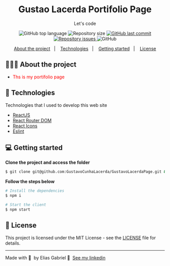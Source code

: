 <h1 align="center">
	<!-- <img alt="Logo" src=".github/logo.png" width="200px" /> -->
  Gustao Lacerda Portifolio Page
</h1>

<p align="center">Let's code</p>

<p align="center">
  <img alt="GitHub top language" src="https://img.shields.io/github/languages/top/GustavoCunhaLacerda/GustavoLacerdaPage">

  <!-- <a href="https://www.linkedin.com/in/eliasgcf/">
    <img alt="Made by" src="https://img.shields.io/badge/made%20by-Elias%20Gabriel-gree">
  </a> -->
  
  <img alt="Repository size" src="https://img.shields.io/github/repo-size/GustavoCunhaLacerda/GustavoLacerdaPage">
  
  <a href="https://github.com/GustavoCunhaLacerda/GustavoLacerdaPage/commits/master">
    <img alt="GitHub last commit" src="https://img.shields.io/github/last-commit/GustavoCunhaLacerda/GustavoLacerdaPage">
  </a>
  
  <a href="https://github.com/GustavoCunhaLacerda/GustavoLacerdaPage/issues">
    <img alt="Repository issues" src="https://img.shields.io/github/issues/GustavoCunhaLacerda/GustavoLacerdaPage">
  </a>
  
  <img alt="GitHub" src="https://img.shields.io/github/license/GustavoCunhaLacerda/GustavoLacerdaPage">
</p>

<p align="center">
  <a href="#-about-the-project">About the project</a>&nbsp;&nbsp;&nbsp;|&nbsp;&nbsp;&nbsp;
  <a href="#-technologies">Technologies</a>&nbsp;&nbsp;&nbsp;|&nbsp;&nbsp;&nbsp;
  <a href="#-getting-started">Getting started</a>&nbsp;&nbsp;&nbsp;|&nbsp;&nbsp;&nbsp;
  <a href="#-license">License</a>
</p>

## 👨🏻‍💻 About the project

- <p style="color: red;">Ths is my portifolio page</p>


## 🚀 Technologies

Technologies that I used to develop this web site

- [ReactJS](https://reactjs.org/)
- [React Router DOM](https://reacttraining.com/react-router/)
- [React Icons](https://react-icons.netlify.com/#/)
- [Eslint](https://eslint.org/)


## 💻 Getting started

**Clone the project and access the folder**

```bash
$ git clone git@github.com:GustavoCunhaLacerda/GustavoLacerdaPage.git && cd GustavoLacerdaPage
```

**Follow the steps below**

```bash
# Install the dependencies
$ npm i

# Start the client
$ npm start
```

## 📝 License

This project is licensed under the MIT License - see the [LICENSE](LICENSE) file for details.

---

Made with 💜 &nbsp;by Elias Gabriel 👋 &nbsp;[See my linkedin](https://www.linkedin.com/in/eliasgcf/)
